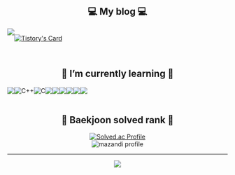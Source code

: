 <div align="center">

<!--
**hajiiiin/hajiiiin** is a ✨ _special_ ✨ repository because its `README.md` (this file) appears on your GitHub profile.

Here are some ideas to get you started:

- 🔭 I’m currently working on ...
- 🌱 I’m currently learning ...
- 👯 I’m looking to collaborate on ...
- 🤔 I’m looking for help with ...
- 💬 Ask me about ...
- 📫 How to reach me: ...
- 😄 Pronouns: ...
- ⚡ Fun fact: ...
-->


    
## 💻 My blog 💻
<div style="display:flex; flex-direction:row;">
    <a href="https://hihajin.tistory.com/">
      <img src="https://img.shields.io/badge/Tistory-9999FF?style=for-the-badge&logo=Tistory&logoColor=white"> 
    </a>
    
[![Tistory's Card](https://github-readme-tistory-card.vercel.app/api?name=hihajin&theme=default)](https://hihajin.tistory.com)
</div><br>

## 🌱 I’m currently learning 🌱
<div style="display:flex; flex-direction:row;">
    <img src="https://img.shields.io/badge/python-3776AB?style=for-the-badge&logo=python&logoColor=white">
    <img alt="C++" src="https://camo.githubusercontent.com/07887f5108b71edeb255285173b1e5f03f5cc881567b312736329c3404af6cfe/68747470733a2f2f696d672e736869656c64732e696f2f62616467652f432b2b2d3030353939432e7376673f267374796c653d666f722d7468652d6261646765266c6f676f3d43253242253242266c6f676f436f6c6f723d7768697465" data-canonical-src="https://img.shields.io/badge/C++-00599C.svg?&amp;style=for-the-badge&amp;logo=C%2B%2B&amp;logoColor=white" style="max-width: 100%;">
    <img alt="C" src="https://camo.githubusercontent.com/0cba0482ade2126d32449e38650a9571e58ecd081238df70b2ca659f6d423cf7/68747470733a2f2f696d672e736869656c64732e696f2f62616467652f432d4138423943432e7376673f267374796c653d666f722d7468652d6261646765266c6f676f3d43266c6f676f436f6c6f723d67726579" data-canonical-src="https://img.shields.io/badge/C-A8B9CC.svg?&amp;style=for-the-badge&amp;logo=C&amp;logoColor=grey" style="max-width: 100%;"><br>
    <img src="https://img.shields.io/badge/Java-007396?style=for-the-badge&logo=Java&logoColor=white">
    <img src="https://img.shields.io/badge/html5-E34F26?style=for-the-badge&logo=html5&logoColor=white"> 
    <img src="https://img.shields.io/badge/css-1572B6?style=for-the-badge&logo=css3&logoColor=white"> 
    <img src="https://img.shields.io/badge/javascript-F7DF1E?style=for-the-badge&logo=javascript&logoColor=black">
    <img src="https://img.shields.io/badge/react-#61DAFB?style=for-the-badge&logo=react&logoColor=white">
    <img src="https://img.shields.io/badge/bootstrap-7952B3?style=flat-square&logo=bootstrap&logoColor=white">
</div><br>
   
    
## 🏅 Baekjoon solved rank 🏅
    
[![Solved.ac Profile](http://mazassumnida.wtf/api/v2/generate_badge?boj=hihajin)](https://solved.ac/hihajin/)
    <br>
![mazandi profile](http://mazandi.herokuapp.com/api?handle=hihajin&theme=warm)
<br>

<hr>
    <img src="https://github-readme-stats.vercel.app/api/top-langs/?username=hajiiiin&layout=compact">
</div>
    <!--![hajiiiin's GitHub stats](https://github-readme-stats.vercel.app/api?username=hajiiiin&show_icons=true&theme=swift)-->

